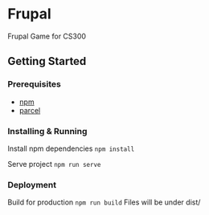 # Frupal
Frupal Game for CS300

## Getting Started 

### Prerequisites
* [npm](https://www.npmjs.com/get-npm)
* [parcel](https://parceljs.org/getting_started.html)

### Installing & Running
Install npm dependencies
`npm install`

Serve project
`npm run serve`

### Deployment
Build for production
`npm run build`
Files will be under dist/

